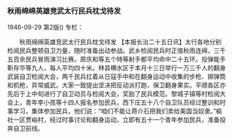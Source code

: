 ### 秋雨绵绵英雄竞武太行民兵枕戈待发

1946-09-29
第2版()
专栏：

　　秋雨绵绵英雄竞武太行民兵枕戈待发
    【本报长治二十五日讯】太行各地分别检阅民兵整顿自卫力量，随时准备出动参战。武乡检阅民兵时正值秋雨连绵，三千五百余民兵冒雨演习比赛。原庆和等五个特等射手都平均命中二十五环。投弹能手靳存华等九人，每人平均四十米。林县横水区于本月十三日举行一万三千人的翻身武装自卫检阅大会，两千民兵扛着从日寇手中和在翻身运动中收集的步枪、掷弹筒和机枪，异常威武。大家一致提出坚决把反动派打跑，保卫翻身果实。平顺各区亦先后于上中旬进行了自卫动员与检阅大会，奖励了民兵模范。黎城子镇等村检阅大会上，青年李小孩等十四人报名参加民兵，西下庄五十八个自卫队员经过整训和时事学习，集体参加民兵，他们说：“咱们不能让蒋介石把我们卖给美国当奴隶。”榆社一区贾峪村，经过时事讨论和翻身运动，立即有五十一个青年参加民兵，准备投奔自卫前线。
